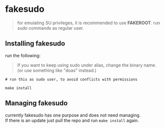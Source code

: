 # fakesudo
> for emulating SU privileges, it is recommended to use **FAKEROOT**.
run sudo commands as regular user.

## Installing fakesudo
run the following:
> If you want to keep using sudo under alias, change the binary name. (or use something like "doas" instead.)
```
# run this as sudo user, to avoid conflicts with permissions

make install
```

## Managing fakesudo
currently fakesudo has one purpose and does not need managing.  
If there is an update just pull the repo and run `make install` again.

